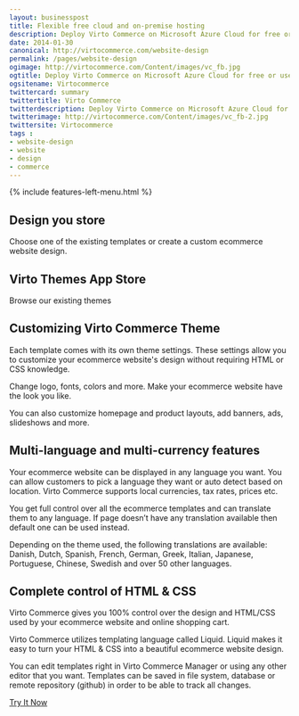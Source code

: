 ```yaml
---
layout: businesspost
title: Flexible free cloud and on-premise hosting
description: Deploy Virto Commerce on Microsoft Azure Cloud for free or use your own hosting provider.
date: 2014-01-30
canonical: http://virtocommerce.com/website-design
permalink: /pages/website-design
ogimage: http://virtocommerce.com/Content/images/vc_fb.jpg
ogtitle: Deploy Virto Commerce on Microsoft Azure Cloud for free or use your own hosting provider.
ogsitename: Virtocommerce
twittercard: summary
twittertitle: Virto Commerce
twitterdescription: Deploy Virto Commerce on Microsoft Azure Cloud for free or use your own hosting provider.
twitterimage: http://virtocommerce.com/Content/images/vc_fb-2.jpg
twittersite: Virtocommerce
tags : 
- website-design
- website
- design
- commerce
---
```


<article role="main" class="main">
	<div class="business-features clearfix __responsive">
		{% include features-left-menu.html %}
		<div class="business-cnt">
			<div class="head __multi">
				<h1 class="title">Design you store</h1>
			</div>
			<p class="text">Choose one of the existing templates or create a custom ecommerce website design.</p>
			<h2 class="sub-title">Virto Themes App Store</h2>
			<p class="text">Browse our existing themes</p>
			<h2 class="sub-title">Customizing Virto Commerce Theme</h2>
			<p class="text">Each template comes with its own theme settings. These settings allow you to customize your ecommerce website's design without requiring HTML or CSS knowledge.</p>
			<p class="text">Change logo, fonts, colors and more. Make your ecommerce website have the look you like.</p>
			<p class="text">You can also customize homepage and product layouts, add banners, ads, slideshows and more.</p>
			<h2 class="sub-title">Multi-language and multi-currency features</h2>
			<p class="text">Your ecommerce website can be displayed in any language you want. You can allow customers to pick a language they want or auto detect based on location. Virto Commerce supports local currencies, tax rates, prices etc.</p>
			<p class="text">You get full control over all the ecommerce templates and can translate them to any language. If page doesn’t have any translation available then default one can be used instead.</p>
			<p class="text">Depending on the theme used, the following translations are available: Danish, Dutch, Spanish, French, German, Greek, Italian, Japanese, Portuguese, Chinese, Swedish and over 50 other languages.</p>
			<h2 class="sub-title">Complete control of HTML & CSS</h2>
			<p class="text">Virto Commerce gives you 100% control over the design and HTML/CSS used by your ecommerce website and online shopping cart.</p>
			<p class="text">Virto Commerce utilizes templating language called Liquid. Liquid makes it easy to turn your HTML & CSS into a beautiful ecommerce website design.</p>
			<p class="text">You can edit templates right in Virto Commerce Manager or using any other editor that you want. Templates can be saved in file system, database or remote repository (github) in order to be able to track all changes.</p>
			<div class="buttons columns">
			<div class="column">
			<a class="button fill" href="/try-now">Try It Now</a>
			</div>
			</div>
		</div>
	</div>
</article>

